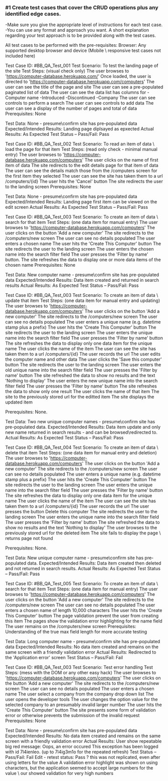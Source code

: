 ### #1 Create test cases that cover the CRUD operations plus any identified edge cases. 
-Make sure you give the appropriate level of instructions for each test case. 
-You can use any format and approach you want. 
A short explanation regarding your test approach is to be provided along with the test cases.

All test cases to be performed with the pre-requisites:
Browser: Any supported desktop browser and device
(Mobile \ responsive test cases not included here)

Test Case ID: #BB_QA_Test_001
Test Scenario: To test the landing page of the site
Test Steps: (visual check only)
The user browses to 'https://computer-database.herokuapp.com/'
Once loaded, the user is directed to 'https://computer-database.herokuapp.com/computers'
The user can see the title of the page and site
The user can see a pre-populated paginated list of data
The user can see the data list has columns for
-Computer name
-Introduced
-Discontinued
-Company
The user can see controls to perform a search
The user can see controls to add data
The user can see a display of the number of pages and total of data
Prerequisites: None

Test Data: None - presume\confirm site has pre-populated data
Expected/Intended Results: Landing page diplsayed as epxected
Actual Results: As Expected
Test Status – Pass/Fail: Pass

Test Case ID: #BB_QA_Test_002
Test Scenario: To read an item of data \ load the page for that item
Test Steps: (read only check - minimal manual entry)
The user browses to 'https://computer-database.herokuapp.com/computers'
The user clicks on the name of first item of data
The site redirects to the edit details page for that item of data
The user can see the details match those from the /computers screen for the first item they selected
The user can see the site has taken them to a url /computers/{id}
The user hits the 'Cancel' button
The site redirects the user to the landing screen
Prerequisites: None

Test Data: None - presume\confirm site has pre-populated data
Expected/Intended Results: Landing page first item can be viewed on the edit screen
Actual Results: As Expected
Test Status – Pass/Fail: Pass

Test Case ID: #BB_QA_Test_003
Test Scenario: To create an item of data \ search for that item
Test Steps: (one data item for manual entry)
The user browses to 'https://computer-database.herokuapp.com/computers'
The user clicks on the button 'Add a new computer'
The site redirects to the /computers/new screen
The user can see no details populated
The user enters a chosen name
The user hits the 'Create This Computer' button
The site redirects the user to the landing screen
The user enters the chosen name into the search filter field
The user presses the 'Filter by name' button.
The site refreshes the data to display one or more data items of the chosen name
Prerequisites: None

Test Data: New computer name - presume\confirm site has pre-populated data
Expected/Intended Results: Data item created and returned in search results
Actual Results: As Expected
Test Status – Pass/Fail: Pass

Test Case ID: #BB_QA_Test_003
Test Scenario: To create an item of data \ update that item
Test Steps: (one data item for manual entry and updating)
The user browses to 'https://computer-database.herokuapp.com/computers'
The user clicks on the button 'Add a new computer'
The site redirects to the /computers/new screen
The user can see no details populated
The user enters a unique name (e.g. datetime stamp plus a prefix)
The user hits the 'Create This Computer' button
The site redirects the user to the landing screen
The user enters the unique name into the search filter field
The user presses the 'Filter by name' button
The site refreshes the data to display only one data item for the unique name
The user clicks the name of the item
The user can see the site has taken them to a url /computers/{id}
The user records the url
The user edits the computer name and other data
The user clicks the 'Save this computer' button
The site redirects the user to the landing screen
The user enters the old unique name into the search filter field
The user presses the 'Filter by name' button
The site refreshed the data to show no results and the text 'Nothing to display'
The user enters the new unique name into the search filter field
The user presses the 'Filter by name' button
The site refreshes the data to show only one result
The user clicks the name of that item
The site to the previously stored url for the editted item
The site displays the updated item

Prerequisites: None.

Test Data: Two new unique computer names - presume\confirm site has pre-populated data.
Expected/Intended Results: Data item update and only new name returned in search results - and can be browsed\redirected to.
Actual Results: As Expected
Test Status – Pass/Fail: Pass

Test Case ID: #BB_QA_Test_004
Test Scenario: To create an item of data \ delete that item
Test Steps: (one data item for manual entry and deletion)
The user browses to 'https://computer-database.herokuapp.com/computers'
The user clicks on the button 'Add a new computer'
The site redirects to the /computers/new screen
The user can see no details populated
The user enters a unique name (e.g. datetime stamp plus a prefix)
The user hits the 'Create This Computer' button
The site redirects the user to the landing screen
The user enters the unique name into the search filter field
The user presses the 'Filter by name' button
The site refreshes the data to display only one data item for the unique name
The user clicks the name of the item
The user can see the site has taken them to a url /computers/{id}
The user records the url
The user presses the button Delete this computer
The site redirects the user to the landing screen
The user enters the unique name into the search filter field
The user presses the 'Filter by name' button
The site refreshed the data to show no results and the text 'Nothing to display'
The user browses to the previously stored url for the deleted item
The site fails to display the page \ returns page not found

Prerequisites: None.

Test Data: New unique computer name - presume\confirm site has pre-populated data.
Expected/Intended Results: Data item created then deleted and not returned in search results.
Actual Results: As Expected
Test Status – Pass/Fail: Pass

Test Case ID: #BB_QA_Test_005
Test Scenario: To create an item of data \ search for that item
Test Steps: (one data item for manual entry)
The user browses to 'https://computer-database.herokuapp.com/computers'
The user clicks on the button 'Add a new computer'
The site redirects to the /computers/new screen
The user can see no details populated
The user enters a chosen name of length 10,000 characters
The user hits the 'Create This Computer' button
The page validation prevent the user from creating this item
The pages show the validation error highlighting for the name field
The user remains on the /computers/new screen
Prerequisites: Understanding of the true max field length for more accurate testing

Test Data: Long computer name - presume\confirm site has pre-populated data
Expected/Intended Results: No data item created and remains on the same screen with a friendly validation error
Actual Results: Redirected to the 'Application error' screen
Test Status – Pass/Fail: Fail

Test Case ID: #BB_QA_Test_003
Test Scenario: Test error handling
Test Steps: (mess with the DOM or any other easy hack)
The user browses to 'https://computer-database.herokuapp.com/computers'
The user clicks on the button 'Add a new computer'
The site redirects to the /computers/new screen
The user can see no details populated
The user enters a chosen name
The user select a company from the company drop down list
The user opens the developer tools
The user changes the option value for the selected company to an presumably invalid larger number
The user hits the 'Create This Computer' button
The site presents some form of validation error or otherwise prevents the submission of the invalid request
Prerequisites: None

Test Data: None - presume\confirm site has pre-populated data
Expected/Intended Results: No data item created and remains on the same screen with a friendly validation error
Actual Results: User show repeatable big red message: 
Oops, an error occured
This exception has been logged with id 7l4ienleo. 
(up to 7l4ig3m1o for the repeated refresh)
Test Status – Pass/Fail: Fail
Edit - retest status: Pass ? this was not replicated, even after using letters for the value
A validation error highlight was shown on using characters, but the application seemed to accept large numbers for the value \ our showed validation for very high numbers